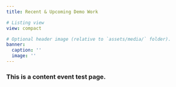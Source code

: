 ```yaml
---
title: Recent & Upcoming Demo Work

# Listing view
view: compact

# Optional header image (relative to `assets/media/` folder).
banner:
  caption: ''
  image: ''
---
```


### This is a content event test page.
